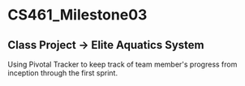 # CS461_Milestone03
## Class Project -> Elite Aquatics System

Using Pivotal Tracker to keep track of team member's progress from inception through the first sprint.

